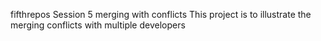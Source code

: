fifthrepos
Session 5 merging with conflicts
This project is to illustrate the merging conflicts with multiple developers

